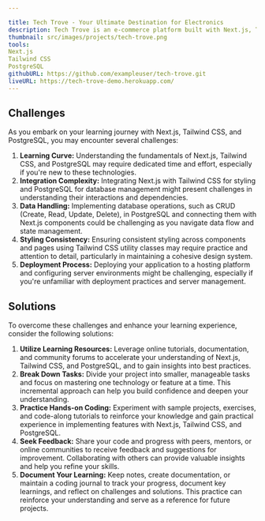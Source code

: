 ```yaml
---

title: Tech Trove - Your Ultimate Destination for Electronics
description: Tech Trove is an e-commerce platform built with Next.js, Tailwind CSS, and PostgreSQL, offering a diverse range of electronic gadgets and appliances, aiming to provide a seamless shopping experience for tech enthusiasts and casual buyers alike.
thumbnail: src/images/projects/tech-trove.png
tools:
Next.js
Tailwind CSS
PostgreSQL
githubURL: https://github.com/exampleuser/tech-trove.git
liveURL: https://tech-trove-demo.herokuapp.com/
---
```


## Challenges

As you embark on your learning journey with Next.js, Tailwind CSS, and PostgreSQL, you may encounter several challenges:

1. **Learning Curve:** Understanding the fundamentals of Next.js, Tailwind CSS, and PostgreSQL may require dedicated time and effort, especially if you're new to these technologies.
2. **Integration Complexity:** Integrating Next.js with Tailwind CSS for styling and PostgreSQL for database management might present challenges in understanding their interactions and dependencies.
3. **Data Handling:** Implementing database operations, such as CRUD (Create, Read, Update, Delete), in PostgreSQL and connecting them with Next.js components could be challenging as you navigate data flow and state management.
4. **Styling Consistency:** Ensuring consistent styling across components and pages using Tailwind CSS utility classes may require practice and attention to detail, particularly in maintaining a cohesive design system.
5. **Deployment Process:** Deploying your application to a hosting platform and configuring server environments might be challenging, especially if you're unfamiliar with deployment practices and server management.

## Solutions

To overcome these challenges and enhance your learning experience, consider the following solutions:

1. **Utilize Learning Resources:** Leverage online tutorials, documentation, and community forums to accelerate your understanding of Next.js, Tailwind CSS, and PostgreSQL, and to gain insights into best practices.
2. **Break Down Tasks:** Divide your project into smaller, manageable tasks and focus on mastering one technology or feature at a time. This incremental approach can help you build confidence and deepen your understanding.
3. **Practice Hands-on Coding:** Experiment with sample projects, exercises, and code-along tutorials to reinforce your knowledge and gain practical experience in implementing features with Next.js, Tailwind CSS, and PostgreSQL.
4. **Seek Feedback:** Share your code and progress with peers, mentors, or online communities to receive feedback and suggestions for improvement. Collaborating with others can provide valuable insights and help you refine your skills.
5. **Document Your Learning:** Keep notes, create documentation, or maintain a coding journal to track your progress, document key learnings, and reflect on challenges and solutions. This practice can reinforce your understanding and serve as a reference for future projects.
